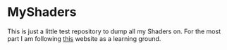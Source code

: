# MyShaders
This is just a little test repository to dump all my Shaders on. For the most part I am following [this](thebookofshaders.com) website as a learning ground. 
